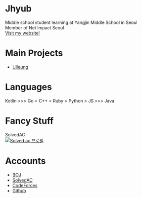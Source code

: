 # Jhyub
Middle school student learning at Yangjin Middle School in Seoul  
Member of Net Impact Seoul  
[Visit my website!](https://jhseo.dev/)

# Main Projects
- [Ulleung](http://울릉.메인.한국/)

# Languages
Kotlin >>> Go = C++ = Ruby > Python > JS >>> Java

# Fancy Stuff
SolvedAC  
[![Solved.ac 프로필](http://mazassumnida.wtf/api/v2/generate_badge?boj=jhseo1107)](https://solved.ac/jhseo1107)


# Accounts
- [BOJ](https://acmicpc.net/user/jhseo1107)  
- [SolvedAC](https://solved.ac/profile/jhseo1107)
- [CodeForces](https://codeforces.com/profile/jhseo1107)
- [Github](https://github.com/jhyub)  
